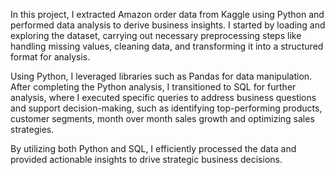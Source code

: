 In this project, I extracted Amazon order data from Kaggle using Python and performed data analysis to derive business insights. I started by loading and exploring the dataset,
carrying out necessary preprocessing steps like handling missing values, cleaning data, and transforming it into a structured format for analysis.

Using Python, I leveraged libraries such as Pandas for data manipulation. After completing the Python analysis,
I transitioned to SQL for further analysis, where I executed specific queries to address business questions and support decision-making, such as 
identifying top-performing products, customer segments, month over month sales growth and optimizing sales strategies.

By utilizing both Python and SQL, I efficiently processed the data and provided actionable insights to drive strategic business decisions.

